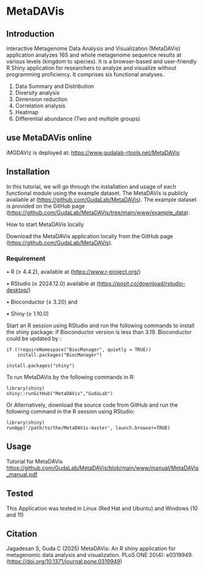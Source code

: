 # MetaDAVis
## Introduction
interactive Metagenome Data Analysis and Visualization (MetaDAVis) application analyzes 16S and whole metagenome sequence results at various levels (kingdom to species). It is a browser-based and user-friendly R Shiny application for researchers to analyze and visualize without programming proficiency. It comprises six functional analyses.
1.	Data Summary and Distribution
2.	Diversity analysis
3.	Dimension reduction
4.	Correlation analysis
5.	Heatmap
6.	Differential abundance (Two and multiple groups)

## use MetaDAVis online
iMGDAViz is deployed at: https://www.gudalab-rtools.net/MetaDAVis

## Installation
In this tutorial, we will go through the installation and usage of each functional module using the example dataset. The MetaDAVis is publicly available at (https://github.com/GudaLab/MetaDAVis). The example dataset is provided on the GitHub page (https://github.com/GudaLab/MetaDAVis/tree/main/www/example_data).

How to start MetaDAVis locally

Download the MetaDAVis application locally from the GitHub page (https://github.com/GudaLab/MetaDAVis).

### Requirement

•	R (≥ 4.4.2), available at (https://www.r-project.org/)

•	RStudio (≥ 2024.12.0) available at (https://posit.co/download/rstudio-desktop/) 

•	Bioconductor (≥ 3.20) and 

•	Shiny (≥ 1.10.0)

Start an R session using RStudio and run the following commands to install the shiny package:
if Bioconductor version is less than 3.19. Bioconductor could be updated by :
```
if (!requireNamespace("BiocManager", quietly = TRUE))
    install.packages("BiocManager")
```
```
install.packages("shiny")
```
To run MetaDAVis by the following commands in R:
```
library(shiny)
shiny::runGitHub("MetaDAVis","GudaLab")
```
Or 
Alternatively, download the source code from GitHub and run the following command in the R session using RStudio:
```
library(shiny)
runApp('/path/to/the/MetaDAVis-master', launch.browser=TRUE)
```
## Usage
Tutorial for MetaDAVis https://github.com/GudaLab/MetaDAVis/blob/main/www/manual/MetaDAVis_manual.pdf

## Tested
This Application was tested in Linux (Red Hat and Ubuntu) and Windows (10 and 11)

## Citation
Jagadesan S, Guda C (2025) MetaDAVis: An R shiny application for metagenomic data analysis and visualization. PLoS ONE 20(4): e0319949. (https://doi.org/10.1371/journal.pone.0319949)

